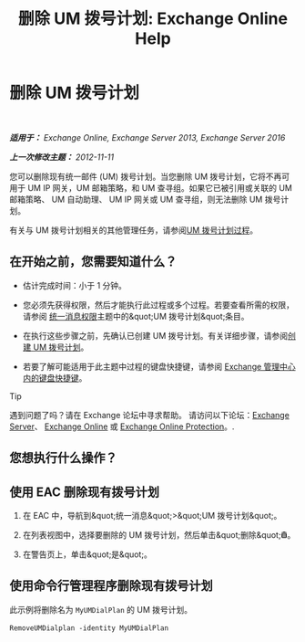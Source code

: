 ﻿---
title: '删除 UM 拨号计划: Exchange Online Help'
TOCTitle: 删除 UM 拨号计划
ms:assetid: c9b32ef6-432c-45ca-b94c-31bbcc973128
ms:mtpsurl: https://technet.microsoft.com/zh-cn/library/Bb124546(v=EXCHG.150)
ms:contentKeyID: 50491540
ms.date: 05/23/2018
mtps_version: v=EXCHG.150
ms.translationtype: MT
---

# 删除 UM 拨号计划

 

_**适用于：** Exchange Online, Exchange Server 2013, Exchange Server 2016_

_**上一次修改主题：** 2012-11-11_

您可以删除现有统一邮件 (UM) 拨号计划。当您删除 UM 拨号计划，它将不再可用于 UM IP 网关，UM 邮箱策略，和 UM 查寻组。如果它已被引用或关联的 UM 邮箱策略、 UM 自动助理、 UM IP 网关或 UM 查寻组，则无法删除 UM 拨号计划。

有关与 UM 拨号计划相关的其他管理任务，请参阅[UM 拨号计划过程](um-dial-plan-procedures-exchange-2013-help.md)。

## 在开始之前，您需要知道什么？

  - 估计完成时间：小于 1 分钟。

  - 您必须先获得权限，然后才能执行此过程或多个过程。若要查看所需的权限，请参阅 [统一消息权限](unified-messaging-permissions-exchange-2013-help.md)主题中的\&quot;UM 拨号计划\&quot;条目。

  - 在执行这些步骤之前，先确认已创建 UM 拨号计划。有关详细步骤，请参阅[创建 UM 拨号计划](create-a-um-dial-plan-exchange-2013-help.md)。

  - 若要了解可能适用于此主题中过程的键盘快捷键，请参阅 [Exchange 管理中心内的键盘快捷键](keyboard-shortcuts-in-the-exchange-admin-center-exchange-online-protection-help.md)。

> [!TIP]  
> 遇到问题了吗？请在 Exchange 论坛中寻求帮助。 请访问以下论坛：<a href="https://go.microsoft.com/fwlink/p/?linkid=60612">Exchange Server</a>、 <a href="https://go.microsoft.com/fwlink/p/?linkid=267542">Exchange Online</a> 或 <a href="https://go.microsoft.com/fwlink/p/?linkid=285351">Exchange Online Protection</a>。.


## 您想执行什么操作？

## 使用 EAC 删除现有拨号计划

1.  在 EAC 中，导航到\&quot;统一消息\&quot;\>\&quot;UM 拨号计划\&quot;。

2.  在列表视图中，选择要删除的 UM 拨号计划，然后单击\&quot;删除\&quot;![删除图标](images/JJ657511.14f639f6-61e8-4418-bbfb-0db14de9d2f5(EXCHG.150).gif "删除图标")。

3.  在警告页上，单击\&quot;是\&quot;。

## 使用命令行管理程序删除现有拨号计划

此示例将删除名为 `MyUMDialPlan` 的 UM 拨号计划。

    RemoveUMDialplan -identity MyUMDialPlan

